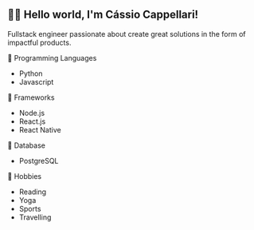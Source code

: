 ## 👨‍🚀 Hello world, I'm Cássio Cappellari!

Fullstack engineer passionate about create great solutions in the form of impactful products.

🤖 Programming Languages

- Python
- Javascript

🚀 Frameworks

- Node.js
- React.js
- React Native

💾 Database

- PostgreSQL

💙 Hobbies

- Reading
- Yoga
- Sports
- Travelling
